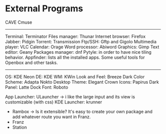 External Programs
==================


CAVE  Cmuse

------------------------------------------------------------------------------------------------------------
Terminal: Terminator
Files manager: Thunar
Internet browser: Firefox
Jabber: Pidgin
Torrent: Transmission
Ftp/SSH: Gftp and Gigolo
Multimedia player: VLC
Calendar: Orage
Word processor: Abiword
Graphics: Gimp
Text editor: Geany
Packages manager: dnf
Pytyle: in order to have nice tiling behavior.
Appfinder: lists all the installed apps.
Some useful tools for Openbox and other tasks.

------------------------------------------------------------------------------------------------------------


OS: KDE Neon
DE: KDE
WM: KWin
Look and Feel: Breeze Dark
Color Scheme: Adapta Nokto
Desktop Theme: Elegant Crown
Icons: Papirus Dark
Panel: Latte Dock
Font: Roboto

App Launcher: ULauncher -> i like the large input and its view is customizable (with css)
    KDE Launcher: krunner
    








- Rambox ->  Is it extensible? It's easy to create your own package and add whatever route you want in Franz.
- Franz
- Station







